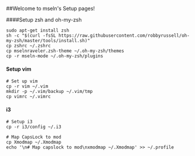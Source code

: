 ##Welcome to mseln's Setup pages!


####Setup zsh and oh-my-zsh


```
sudo apt-get install zsh
sh -c "$(curl -fsSL https://raw.githubusercontent.com/robbyrussell/oh-my-zsh/master/tools/install.sh)"
cp zshrc ~/.zshrc
cp mselnraveler.zsh-theme ~/.oh-my-zsh/themes
cp -r mseln-mode ~/.oh-my-zsh/plugins
```

#### Setup vim

```
# Set up vim
cp -r vim ~/.vim
mkdir -p ~/.vim/backup ~/.vim/tmp
cp vimrc ~/.vimrc
```

#### i3

```
# Setup i3
cp -r i3/config ~/.i3

# Map CapsLock to mod
cp Xmodmap ~/.Xmodmap
echo '\n# Map capslock to mod\nxmodmap ~/.Xmodmap' >> ~/.profile
```
